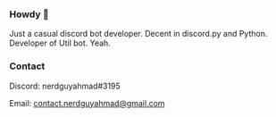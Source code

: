 ### Howdy 👋

Just a casual discord bot developer. Decent in discord.py and Python. Developer of Util bot. Yeah.

### Contact
Discord: nerdguyahmad#3195

Email: contact.nerdguyahmad@gmail.com
